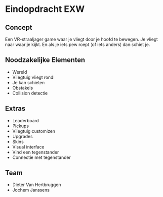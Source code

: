 # Eindopdracht EXW

## Concept
Een VR-straaljager game waar je vliegt door je hoofd te bewegen. Je vliegt naar waar je kijkt.
En als je iets pew roept (of iets anders) dan schiet je.

## Noodzakelijke Elementen
- Wereld
- Vliegtuig vliegt rond
- Je kan schieten
- Obstakels
- Collision detectie

## Extras
- Leaderboard
- Pickups
- Vliegtuig customizen
- Upgrades
- Skins
- Visual interface
- Vind een tegenstander
- Connectie met tegenstander

## Team
- Dieter Van Hertbruggen
- Jochem Janssens
